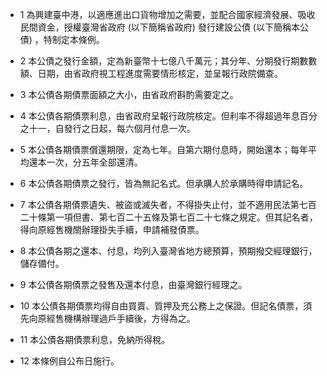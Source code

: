 * 1 為興建臺中港，以適應進出口貨物增加之需要，並配合國家經濟發展、吸收民間資金，授權臺灣省政府 (以下簡稱省政府) 發行建設公債 (以下簡稱本公債) ，特制定本條例。

* 2 本公債之發行金額，定為新臺幣十七億八千萬元；其分年、分期發行期數數額、日期，由省政府視工程進度需要情形核定，並呈報行政院備查。

* 3 本公債各期債票面額之大小，由省政府斟酌需要定之。

* 4 本公債各期債票利息，由省政府呈報行政院核定。但利率不得超過年息百分之十一，自發行之日起，每六個月付息一次。

* 5 本公債各期債票償還期限，定為七年。自第六期付息時，開始還本；每年平均還本一次，分五年全部還清。

* 6 本公債各期債票之發行，皆為無記名式。但承購人於承購時得申請記名。

* 7 本公債各期債票遺失、被盜或滅失者，不得掛失止付，並不適用民法第七百二十條第一項但書、第七百二十五條及第七百二十七條之規定。但其記名者，得向原經售機關辦理掛失手續，申請補發債票。

* 8 本公債各期之還本、付息，均列入臺灣省地方總預算，預期撥交經理銀行，儲存備付。

* 9 本公債各期債票之發售及還本付息，由臺灣銀行經理之。

* 10 本公債各期債票均得自由買賣、質押及充公務上之保證。但記名債票，須先向原經售機構辦理過戶手續後，方得為之。

* 11 本公債各期債票利息，免納所得稅。

* 12 本條例自公布日施行。

